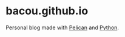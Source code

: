 # bacou.github.io

Personal blog made with [Pelican](https://blog.getpelican.com/) and [Python](https://www.python.org/).